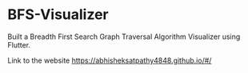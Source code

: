 # BFS-Visualizer

Built a Breadth First Search Graph Traversal Algorithm Visualizer using Flutter.

Link to the website
https://abhisheksatpathy4848.github.io/#/
